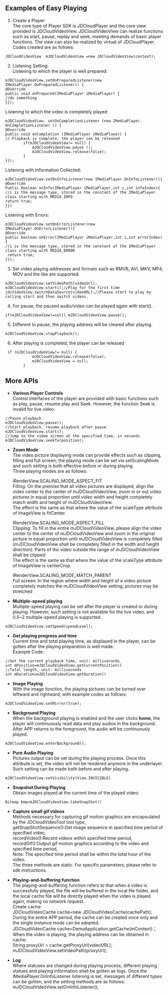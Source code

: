 ## Examples of Easy Playing

1. Create a Player:  
The core type of Player SDK is JDCloudPlayer and the core view provided is JDCloudVideoView. JDCloudVideoView can realize functions such as start, pause, replay and seek, meeting demands of basic player functions. The view can also be realized by virtual of JDCloudPlayer. Codes created are as follows:  
```
JDCloudVideoView  mJDCloudVideoView =new JDCloudVideoView(context);
```
2. Listening Setting:  
Listening to which the player is well prepared:
```  
mJDCloudVideoView.setOnPreparedListener(new IMediaPlayer.OnPreparedListener() {
@Override
public void onPrepared(IMediaPlayer iMediaPlayer) {
//do something
}});
```  
Listening to which the video is completely played:
```
mJDCloudVideoView. setOnCompletionListener (new IMediaPlayer. OnCompletionListener () {
@Override
public void onCompletion (IMediaPlayer iMediaPlayer) {
// Playback is complete, the player can be released
		if(mJDCloudVideoView!= null) {
			mJDCloudVideoView.pause ();
			mJDCloudVideoView.release(false);
		}
}});
```  
Listening with Information Collected:
```
mJDCloudVideoView.setOnInfoListener(new IMediaPlayer.OnInfoListener(){
@Override
Public Boolean onInfo(IMediaPlayer iMediaPlayer,int i,int infoIndex){
//i is the message type, stored in the constant of the IMediaPlayer class starting with MEDIA_INFO
return true;
}})
```  
Listening with Errors:
```
mJDCloudVideoView.setOnErrorListener(new IMediaPlayer.OnErrorListener(){
@Override
public boolean onError(IMediaPlayer iMediaPlayer,int i,int errorIndex) {
//i is the message type, stored in the constant of the IMediaPlayer class starting with MEDIA_ERROR
 return true;
}});
```  
3. Set video playing addresses and formats such as RMVB, AVI, MKV, MP4, MOV and the like are supported.
```
mJDCloudVideoView.setVideoPath(videoUrl);
mJDCloudVideoView.start();//Play for the first time
jdcVideoView.switchDataSource(videoURL);//Please start to play by calling start and then switch videos.
```  
4. For pause, the paused audio/video can be played again with start().
```
if(mJDCloudVideoView!=null) mJDCloudVideoView.pause();
```  
5. Different to pause, the playing address will be cleared after playing.
```
mJDCloudVideoView.stopPlayback();
```  
6. After playing is completed, the player can be released
```
 if (mJDCloudVideoView!= null) {
            mJDCloudVideoView.release(false);
            mJDCloudVideoView = null;
        }
```  
## More APIs

* **Various Player Controls**  
Control interfaces of the player are provided with basic functions such as play, pause, resume play and Seek. However, the function Seek is invalid for live video.  
```
//Pause playback
mJDCloudVideoView.pause();
//Start playback, resume playback after pause
mJDCloudVideoView.start();
//Jump to the video screen at the specified time, in seconds
mJDCloudVideoView.seekTo(position);
```
* **Zoom Mode**  
The video picture displaying mode can provide effects such as clipping, filling and full screen; the playing mode can be set via setScalingMode and such setting is both effective before or during playing.  
Three playing modes are as follows:  

  IRenderView.SCALING_MODE_ASPECT_FIT   
  Filling: On the premise that all video pictures are displayed, align the video center to the center of mJDCloudVideoView, zoom in or out video pictures in equal proportion until video width and height completely match width and height of mJDCloudVideoView.  
  The effect is the same as that where the value of the scaleType attribute of ImageView is fitCenter.  

  IRenderView.SCALING_MODE_ASPECT_FILL    
  Clipping: To fill in the entire mJDCloudVideoView, please align the video center to the center of mJDCloudVideoView and zoom in the original picture in equal proportion until mJDCloudVideoView is completely filled (mJDCloudVideoView shall be completely filled in the width and height direction). Parts of the video outside the range of mJDCloudVideoView shall be clipped.  
  The effect is the same as that where the value of the scaleType attribute of ImageView is centerCrop.  

  IRenderView.SCALING_MODE_MATCH_PARENT  
  Full screen: In the region where width and height of a video picture completely matches the mJDCloudVideoView setting, pictures may be stretched  

* **Multiple-speed playing**  
Multiple-speed playing can be set after the player is created or during playing. However, such setting is not available for the live video, and 0.5~2 multiple-speed playing is supported.  
```
mJDCloudVideoView.setSpeed(speedLevel); 
```
* **Get playing progress and time**  
Current time and total playing time, as displayed in the player, can be gotten after the playing preparation is well made.  
Example Code:    
```
//Get the current playback time, unit: milliseconds
int mPosition=mJDCloudVideoView.getCurrentPosition()
//Total length, unit: milliseconds
int mDuration=mJDCloudVideoView.getDuration()
```
* **Image Playing**  
With the image function, the playing pictures can be turned over leftward and rightward, with example codes as follows:  
```
mJDCloudVideoView.setMirror(true);
```
* **Background Playing**  
When the background playing is enabled and the user clicks **home**, the player will continuously read data and play audios in the background. After APP returns to the foreground, the audio will be continuously played.  
```
mJDCloudVideoView.enterBackground();
```
* **Pure Audio Playing**  
Pictures output can be set during the playing process. Once this attribute is set, the video will not be rendered anymore in the underlayer. Such setting can be made both before and after playing.  
```
mJDCloudVideoView.setVisibility(View.INVISIBLE)
```
* **Snapshot During Playing**  
Obtain images played at the current time of the played video:   
```
Bitmap bmp=mJDCloudVideoView.takeSnapShot()
```
* **Capture small gif videos**  
Methods necessary for capturing gif motion graphics are encapsulated by the JDCloudVideoTool tool type,  
getSnapShotSequence():Get image sequence in specified time period of specified video,  
recordVideo():Record videos within specified time period,  
recordGif():Output gif motion graphics according to the video and specified time period,  
Note: The specified time period shall be within the total hour of the video.  
The three methods are static. For specific parameters, please refer to sdk instructions.  

* **Playing-and-buffering function**  
The playing-and-buffering function refers to that when a video is successfully played, the file will be buffered in the local file folder, and the local cache file will be directly played when the video is played again, making no network request.   
Create cache:  
JDCloudVideoCache  cache=new JDCloudVideoCache(cachePath);  
During the entire APP period, the cache can be created once only and the single instance mode can be adopted.  
JDCloudVideoCache cache=DemoApplication.getCache(mContext)；  
When the video is playing, the playing address can be obtained in cache:  
String proxyUrl = cache.getProxyUrl(videoURL);  
mJDCloudVideoView.setVideoPath(proxyUrl);  

* **Log**  
Where statuses are changed during playing process, different playing statues and playing information shall be gotten as logs. Once the IMediaPlayer.OnInfoListener listening is set, messages of different types can be gotten, and the setting methods are as follows:  
mJDCloudVideoView.setOnInfoListener();  
